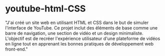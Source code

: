 # youtube-html-CSS
"J'ai créé un site web en utilisant HTML et CSS dans le but de simuler l'interface de YouTube. Ce projet inclut des éléments de base comme une barre de navigation, une section de vidéo et un design minimaliste. L'objectif est de recréer l'expérience utilisateur d'une plateforme de vidéos en ligne tout en apprenant les bonnes pratiques de développement web front-end."
